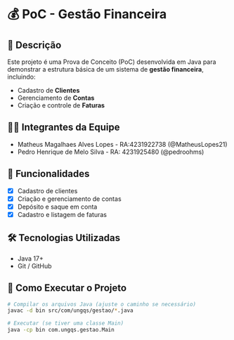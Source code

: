 # 💰 PoC - Gestão Financeira

## 🧾 Descrição
Este projeto é uma Prova de Conceito (PoC) desenvolvida em Java para demonstrar a estrutura básica de um sistema de **gestão financeira**, incluindo:

- Cadastro de **Clientes**
- Gerenciamento de **Contas**
- Criação e controle de **Faturas**

## 👨‍💻 Integrantes da Equipe
- Matheus Magalhaes Alves Lopes - RA:4231922738 (@MatheusLopes21)
- Pedro Henrique de Melo Silva - RA: 4231925480 (@pedroohms)

## 🚀 Funcionalidades
- [x] Cadastro de clientes
- [x] Criação e gerenciamento de contas
- [x] Depósito e saque em conta
- [x] Cadastro e listagem de faturas

## 🛠️ Tecnologias Utilizadas
- Java 17+
- Git / GitHub

## 🧪 Como Executar o Projeto

```bash
# Compilar os arquivos Java (ajuste o caminho se necessário)
javac -d bin src/com/ungqs/gestao/*.java

# Executar (se tiver uma classe Main)
java -cp bin com.ungqs.gestao.Main